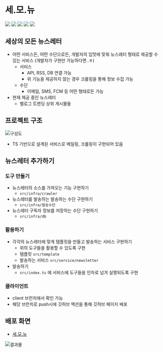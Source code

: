 # 세.모.뉴

 <img src="https://img.shields.io/badge/TypeScript-3178C6?style=flat&logo=TypeScript&logoColor=white"/>
 <img src="https://img.shields.io/badge/Supabase-3ECF8E?style=flat&logo=Supabase&logoColor=white"/>
 <img src="https://img.shields.io/badge/Github-181717?style=flat&logo=Github&logoColor=white"/>
<img src="https://img.shields.io/badge/GitHub Pages-222222?style=flat&logo=GitHub Pages&logoColor=white"/>
<img src="https://img.shields.io/badge/GitHub Actions-2088FF?style=flat&logo=GitHub Actions&logoColor=white"/>

## 세상의 모든 뉴스레터

- 어떤 서비스든, 어떤 수단으로든, 개발자의 입맛에 맞춰 뉴스레터 형태로 제공할 수 있는 서비스 (개발자가 구현만 가능하다면..ㅎ)
  - 서비스
    - API, RSS, DB 연결 가능
    - 위 기능을 제공하지 않는 경우 크롤링을 통해 정보 수집 가능
  - 수단
    - 이메일, SMS, FCM 등 어떤 형태로든 가능
- 현재 제공 중인 뉴스레터
  - 벨로그 트렌딩 상위 게시물들

## 프로젝트 구조

![구성도](https://user-images.githubusercontent.com/29947261/211145606-e078c97d-17b5-4234-af39-596052a59909.png)

- TS 기반으로 설계된 서비스로 메일링, 크롤링이 구현되어 있음

## 뉴스레터 추가하기

### 도구 만들기

- 뉴스레터의 소스를 가져오는 기능 구현하기
  - `src/infra/crawler`
- 뉴스레터를 발송하는 발송하는 수단 구현하기
  - `src/infra/발송수단`
- 뉴스레터 구독자 정보를 저장하는 수단 구현하기
  - `src/infra/db`

### 활용하기

- 각각의 뉴스레터에 맞게 템플릿을 만들고 발송하는 서비스 구현하기
  - 위의 도구들을 활용할 수 있도록 구현
  - 템플릿 `src/template`
  - 발송하는 서비스 `src/service/newsletter`
- 발송하기
  - `src/index.ts` 에 서비스에 도구들을 인자로 넘겨 실행되도록 구현

### 클라이언트

- client 브런치에서 확인 가능
- 해당 브런치로 push시에 깃허브 액션을 통해 깃허브 페이지 배포

## 배포 화면

- [세.모.뉴](https://itjustbong.github.io/newsletter-service/)

![결과물](https://user-images.githubusercontent.com/29947261/211145604-6a63101d-ee9a-409c-87f5-ae5cac9504a5.png)

